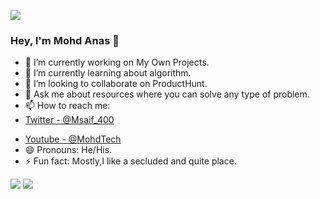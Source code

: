 ![](https://komarev.com/ghpvc/?username=m0hd197&color=green)
### Hey, I'm Mohd Anas 👋 


- 🔭 I’m currently working on My Own Projects.
- 🌱 I’m currently learning about algorithm.
- 👯 I’m looking to collaborate on ProductHunt.
- 💬 Ask me about resources where you can solve any type of problem.
- 📫 How to reach me: 
- [Twitter - @Msaif_400](https://twitter.com/Msaif_400)
<!-- - [Instagram - @m0hd197](https://www.instagram.com/m0hd197/) -->
- [Youtube - @MohdTech](https://www.youtube.com/c/MohdTech)
- 😄 Pronouns: He/His.
- ⚡ Fun fact: Mostly,I like a secluded and quite place.


<img src="https://github-readme-stats.vercel.app/api/top-langs/?username=Msaif_400&hide=java,html&title_color=ffffff&text_color=c9cacc&icon_color=2bbc8a&bg_color=1d1f21"/>
<img src="https://github-readme-stats.vercel.app/api?username=Msaif_400&&show_icons=true&title_color=ffffff&icon_color=bb2acf&text_color=daf7dc&bg_color=151515"/>

